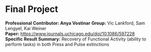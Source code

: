 # Final Project
**Professional Contributor: Anya Vostinar**
**Group:** Vic Lankford, Sam Lengyel, Kai Weiner </br>
**Paper:** https://www.journals.uchicago.edu/doi/10.1086/597228 </br>
**Specific Result Summary:** Recovery of Functional Activity (ability to perform tasks) in both Press and Pulse extinctions </br>
